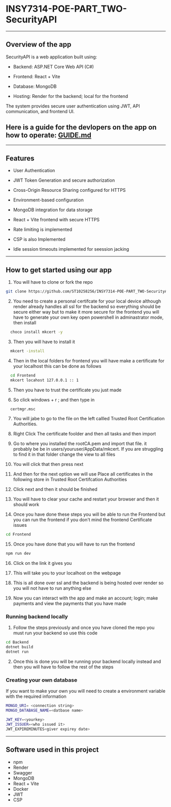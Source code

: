 # INSY7314-POE-PART_TWO-SecurityAPI

---
## Overview of the app
SecurityAPI is a web application built using:

- Backend: ASP.NET Core Web API (C#)

- Frontend: React + Vite

- Database: MongoDB

- Hosting: Render for the backend; local for the frontend

The system provides secure user authentication using JWT, API communication, and frontend UI.


## Here is a guide for the devlopers on the app on how to operate: [GUIDE.md](https://github.com/ST10258256/INSY7314-POE-PART_TWO-SecurityAPI/blob/main/GUIDE.md)

---

## Features

- User Authentication

- JWT Token Generation and secure authorization

- Cross-Origin Resource Sharing configured for HTTPS

- Environment-based configuration

- MongoDB integration for data storage

- React + Vite frontend with secure HTTPS

- Rate limiting is implemented

- CSP is also Implemented

- Idle session timeouts implemented for seession jacking

---

## How to get started using our app

1. You will have to clone or fork the repo

```bash
git clone https://github.com/ST10258256/INSY7314-POE-PART_TWO-SecurityAPI.git
```

2. You need to create a personal certifcate for your local device although render already handles all ssl for the backend so everything should be secure either way but to make it more secure for the frontend you will have to generate your own key
open powershell in adminastrator mode, then install 

```bash
  choco install mkcert -y
```

3. Then you will have to install it 

```bash
  mkcert -install
```

4. Then in the local folders for frontend you will have make a certificate for your localhost this can be done as follows

```bash
  cd Frontend
  mkcert locahost 127.0.0.1 :: 1
```

5. Then you have to trust the certificate you just made

6. So click windows + r ; and then type in 

```bash
  certmgr.msc
```

7. You will jabe to go to the file on the left callled Trusted Root Certification Authorities.

8. Right Click The certificate foolder and then all tasks and then import

9. Go to where you installed the rootCA.pem and import that file. it probably be be in users/youruser/AppData/mkcert. If you are struggling to find it in that folder change the view to all files

10. You will click that then press next 

11. And then for the next option we will use Place all certificates in the following store in Trusted Root Certifcation Authorities

12. Click next and then it should be finished

13. You will have to clear your cache and restart your browser  and then it should work


14. Once you have done these steps you will be able to run the Frontend but you can run the frontend if you don't mind the frontend Certificate issues

```bash
cd Frontend
```

15. Once you have done that you will have to run the frontend

```bash
npm run dev
```

16. Click on the link it gives you
    
17. This will take you to your localhost on the webpage

19. This is all done over ssl and the backend is being hosted over render so you will not have to run anything else
  
21. Now you can interact with the app and make an account; login; make payments and view the payments that you have made

### Running backend locally

1. Follow the steps previously and once you have cloned the repo you must run your backend so use this code

```bash
cd Backend
dotnet build
dotnet run

```

2. Once this is done you will be running your backend locally instead and then you will have to follow the rest of the steps

### Creating your own database

If you want to make your own you will need to create a environment variable with the required information 

```bash
MONGO_URI= <connection string>
MONGO_DATABASE_NAME=<datbase name>

JWT_KEY=<yourkey>
JWT_ISSUER=<who issued it>
JWT_EXPIREMINUTES<giver expirey date>
```

---

## Software used in this project

- npm
- Render
- Swagger
- MongoDB
- React + Vite
- Docker
- JWT
- CSP


